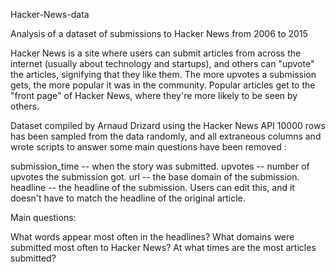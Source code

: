 Hacker-News-data

Analysis of a dataset of submissions to Hacker News from 2006 to 2015

Hacker News is a site where users can submit articles from across the internet (usually about technology and startups), and others can "upvote" the articles, signifying that they like them. 
The more upvotes a submission gets, the more popular it was in the community. Popular articles get to the "front page" of Hacker News, where they're more likely to be seen by others.

Dataset compiled by Arnaud Drizard using the Hacker News API
10000 rows has been sampled from the data randomly, and all extraneous columns and wrote scripts to answer some main questions have been removed :

submission_time -- when the story was submitted.
upvotes -- number of upvotes the submission got.
url -- the base domain of the submission.
headline -- the headline of the submission. Users can edit this, and it doesn't have to match the headline of the original article.

Main questions:

What words appear most often in the headlines?
What domains were submitted most often to Hacker News?
At what times are the most articles submitted?
